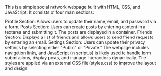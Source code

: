 This is a simple social network webpage built with HTML, CSS, and JavaScript. It consists of four main sections:

Profile Section: Allows users to update their name, email, and password via a form.
Posts Section: Users can create posts by entering content in a textarea and submitting it. The posts are displayed in a container.
Friends Section: Displays a list of friends and allows users to send friend requests by entering an email.
Settings Section: Users can update their privacy settings by selecting either "Public" or "Private."
The webpage includes navigation links, and JavaScript (in script.js) is likely used to handle form submissions, display posts, and manage interactions dynamically. The styles are applied via an external CSS file (styles.css) to improve the layout and design.
